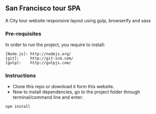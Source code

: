## San Francisco tour SPA

A City tour website responsive layout using gulp, browserify and sass

### Pre-requisites

In order to run the project, you require to install:
```
[Node.js]: http://nodejs.org/
[git]:     http://git-scm.com/
[gulp]:    http://gulpjs.com/
```
### Instructions

* Clone this repo or download it form this website.
* Now to install dependencies, go to the project folder through terminal/command line
and enter:
```
npm install

```
